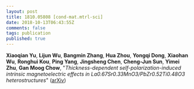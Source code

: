 ```yaml
---
layout: post
title: 1810.05808 [cond-mat.mtrl-sci]
date: 2018-10-13T06:43:55Z
comments: false
tags: publication
published: true
---
```


<b>Xiaoqian Yu</b>, <b>Lijun Wu</b>, <b>Bangmin Zhang</b>, <b>Hua Zhou</b>, <b>Yongqi Dong</b>, <b>Xiaohan Wu</b>, <b>Ronghui Kou</b>, <b>Ping Yang</b>, <b>Jingsheng Chen</b>, <b>Cheng-Jun Sun</b>, <b>Yimei Zhu</b>, <b>Gan Moog Chow</b>, "<i>Thickness-dependent self-polarization-induced intrinsic magnetoelectric  effects in La0.67Sr0.33MnO3/PbZr0.52Ti0.48O3 heterostructures</i>" ([arXiv](http://arxiv.org/abs/1810.05808v1))
